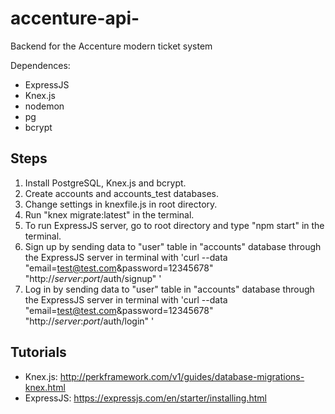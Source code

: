 # accenture-api-
Backend for the Accenture modern ticket system 

Dependences:
- ExpressJS
- Knex.js
- nodemon
- pg
- bcrypt

## Steps
1) Install PostgreSQL, Knex.js and bcrypt.
2) Create accounts and accounts_test databases.
3) Change settings in knexfile.js in root directory.
3) Run "knex migrate:latest" in the terminal.
4) To run ExpressJS server, go to root directory and type "npm start" in the terminal.
5) Sign up by sending data to "user" table in "accounts" database through the ExpressJS server in terminal with 'curl --data "email=test@test.com&password=12345678" "http://*server*:*port*/auth/signup" '
6) Log in by sending data to "user" table in "accounts" database through the ExpressJS server in terminal with 'curl --data "email=test@test.com&password=12345678" "http://*server*:*port*/auth/login" '

## Tutorials
- Knex.js: http://perkframework.com/v1/guides/database-migrations-knex.html
- ExpressJS: https://expressjs.com/en/starter/installing.html